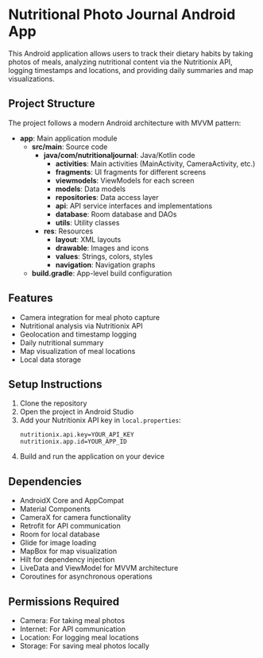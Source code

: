 # Nutritional Photo Journal Android App

This Android application allows users to track their dietary habits by taking photos of meals, analyzing nutritional content via the Nutritionix API, logging timestamps and locations, and providing daily summaries and map visualizations.

## Project Structure

The project follows a modern Android architecture with MVVM pattern:

- **app**: Main application module
  - **src/main**: Source code
    - **java/com/nutritionaljournal**: Java/Kotlin code
      - **activities**: Main activities (MainActivity, CameraActivity, etc.)
      - **fragments**: UI fragments for different screens
      - **viewmodels**: ViewModels for each screen
      - **models**: Data models
      - **repositories**: Data access layer
      - **api**: API service interfaces and implementations
      - **database**: Room database and DAOs
      - **utils**: Utility classes
    - **res**: Resources
      - **layout**: XML layouts
      - **drawable**: Images and icons
      - **values**: Strings, colors, styles
      - **navigation**: Navigation graphs
  - **build.gradle**: App-level build configuration

## Features

- Camera integration for meal photo capture
- Nutritional analysis via Nutritionix API
- Geolocation and timestamp logging
- Daily nutritional summary
- Map visualization of meal locations
- Local data storage

## Setup Instructions

1. Clone the repository
2. Open the project in Android Studio
3. Add your Nutritionix API key in `local.properties`:
   ```
   nutritionix.api.key=YOUR_API_KEY
   nutritionix.app.id=YOUR_APP_ID
   ```
4. Build and run the application on your device

## Dependencies

- AndroidX Core and AppCompat
- Material Components
- CameraX for camera functionality
- Retrofit for API communication
- Room for local database
- Glide for image loading
- MapBox for map visualization
- Hilt for dependency injection
- LiveData and ViewModel for MVVM architecture
- Coroutines for asynchronous operations

## Permissions Required

- Camera: For taking meal photos
- Internet: For API communication
- Location: For logging meal locations
- Storage: For saving meal photos locally
